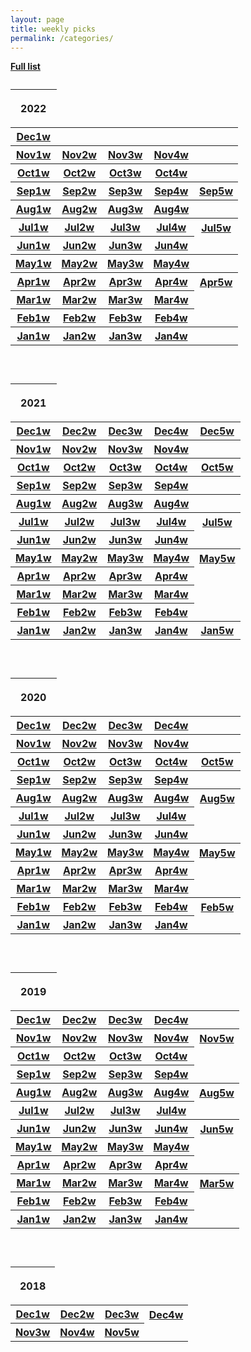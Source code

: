 ```yaml
---
layout: page
title: weekly picks
permalink: /categories/
---
```

  <a href="../../fulllist"><b>   Full list</b></a> 



<!--  2022 begin -->

 <table>
       <caption>  </caption>
   <thead>
         <tr> <th><p>2022</p></th> </tr>
   </thead>
   <tbody>
    


<tr>
     <th> <a href="../blog/2022/12/Dec1weeks">Dec1w</a> </th>
     <th> <a href="../blog/2022/12/Dec2weeks"></a>  </th>
     <th> <a href="../blog/2022/12/Dec3weeks"></a>  </th>
     <th> <a href="../blog/2022/12/Dec4weeks"></a>  </th>
    <th> <a href="../blog/2022/12/Dec5weeks"></a>  </th>
    </tr>


<tr>
     <th> <a href="../blog/2022/11/Nov1weeks">Nov1w</a> </th>
     <th> <a href="../blog/2022/11/Nov2weeks">Nov2w</a>  </th>
     <th> <a href="../blog/2022/11/Nov3weeks">Nov3w</a>  </th>
     <th> <a href="../blog/2022/11/Nov4weeks">Nov4w</a>  </th>
     <th> <a href="../blog/2022/11/Nov5weeks"></a>  </th>
    </tr>





<tr>
     <th> <a href="../blog/2022/10/Oct1weeks">Oct1w</a> </th>
     <th> <a href="../blog/2022/10/Oct2weeks">Oct2w</a>  </th>
     <th> <a href="../blog/2022/10/Oct3weeks">Oct3w</a>  </th>
     <th> <a href="../blog/2022/10/Oct4weeks">Oct4w</a>  </th>
     <th> <a href="../blog/2022/10/Oct5weeks"></a>  </th>
    </tr>



<tr>
     <th> <a href="../blog/2022/09/Sep1weeks">Sep1w</a> </th>
     <th> <a href="../blog/2022/09/Sep2weeks">Sep2w</a>  </th>
     <th> <a href="../blog/2022/09/Sep3weeks">Sep3w</a>  </th>
     <th> <a href="../blog/2022/09/Sep4weeks">Sep4w</a>  </th>
     <th> <a href="../blog/2022/09/Sep5weeks">Sep5w</a>  </th>
    </tr>





<tr>
     <th> <a href="../blog/2022/08/Aug1weeks">Aug1w</a> </th>
     <th> <a href="../blog/2022/08/Aug2weeks">Aug2w</a>  </th>
     <th> <a href="../blog/2022/08/Aug3weeks">Aug3w</a>  </th>
     <th> <a href="../blog/2022/08/Aug4weeks">Aug4w</a>  </th>
     <th> <a href="../blog/2022/08/Aug5weeks"></a>  </th>
    </tr>





<tr>
     <th> <a href="../blog/2022/07/Jul1weeks">Jul1w</a> </th>
     <th> <a href="../blog/2022/07/Jul2weeks">Jul2w</a>  </th>
     <th> <a href="../blog/2022/07/Jul3weeks">Jul3w</a>  </th>
     <th> <a href="../blog/2022/07/Jul4weeks">Jul4w</a>  </th>
     <th> <a href="../blog/2022/07/Jul5weeks">Jul5w</a>  </th>
    </tr>


<tr>
     <th> <a href="../blog/2022/06/Jun1weeks">Jun1w</a> </th>
     <th> <a href="../blog/2022/06/Jun2weeks">Jun2w</a>  </th>
     <th> <a href="../blog/2022/06/Jun3weeks">Jun3w</a>  </th>
     <th> <a href="../blog/2022/06/Jun4weeks">Jun4w</a>  </th>
    </tr>

<tr>
     <th> <a href="../blog/2022/05/May1weeks">May1w</a> </th>
     <th> <a href="../blog/2022/05/May2weeks">May2w</a>  </th>
     <th> <a href="../blog/2022/05/May3weeks">May3w</a>  </th>
     <th> <a href="../blog/2022/05/May4weeks">May4w</a>  </th>
     <th> <a href="../blog/2022/05/May5weeks"></a>  </th>
    </tr>
    
<tr>
     <th> <a href="../blog/2022/04/Apr1weeks">Apr1w</a> </th>
     <th> <a href="../blog/2022/04/Apr2weeks">Apr2w</a>  </th>
     <th> <a href="../blog/2022/04/Apr3weeks">Apr3w</a>  </th>
     <th> <a href="../blog/2022/04/Apr4weeks">Apr4w</a>  </th>
     <th> <a href="../blog/2022/04/Apr5weeks">Apr5w</a>  </th>
    </tr>
    
<tr>
     <th> <a href="../blog/2022/03/Mar1weeks">Mar1w</a> </th>
     <th> <a href="../blog/2022/03/Mar2weeks">Mar2w</a>  </th>
     <th> <a href="../blog/2022/03/Mar3weeks">Mar3w</a>  </th>
     <th> <a href="../blog/2022/03/Mar4weeks">Mar4w</a>  </th>
    </tr>
    
    
<tr>
     <th> <a href="../blog/2022/02/Feb1weeks">Feb1w</a> </th>
     <th> <a href="../blog/2022/02/Feb2weeks">Feb2w</a>  </th>
     <th> <a href="../blog/2022/02/Feb3weeks">Feb3w</a>  </th>
     <th> <a href="../blog/2022/02/Feb4weeks">Feb4w</a>  </th>
</tr>
    
<tr>
     <th> <a href="../blog/2022/01/Jan1weeks">Jan1w</a> </th>
     <th> <a href="../blog/2022/01/Jan2weeks">Jan2w</a>  </th>
     <th> <a href="../blog/2022/01/Jan3weeks">Jan3w</a>  </th>
     <th> <a href="../blog/2022/01/Jan4weeks">Jan4w</a>  </th>
     <th> <a href="../blog/2022/01/Jan5weeks"></a>  </th>
    </tr>
    
   </tbody>
 </table>
  
  <br>

<!--  2022 end -->




<!--  2021 begin -->

 <table>
       <caption>  </caption>
   <thead>
         <tr> <th><p>2021</p></th> </tr>
   </thead>
   <tbody>
	


<tr>
     <th> <a href="../blog/2021/12/Dec1weeks">Dec1w</a> </th>
     <th> <a href="../blog/2021/12/Dec2weeks">Dec2w</a>  </th>
     <th> <a href="../blog/2021/12/Dec3weeks">Dec3w</a>  </th>
     <th> <a href="../blog/2021/12/Dec4weeks">Dec4w</a>  </th>
    <th> <a href="../blog/2021/12/Dec5weeks">Dec5w</a>  </th>
    </tr>


<tr>
     <th> <a href="../blog/2021/11/Nov1weeks">Nov1w</a> </th>
     <th> <a href="../blog/2021/11/Nov2weeks">Nov2w</a>  </th>
     <th> <a href="../blog/2021/11/Nov3weeks">Nov3w</a>  </th>
     <th> <a href="../blog/2021/11/Nov4weeks">Nov4w</a>  </th>
	 <th> <a href="../blog/2021/11/Nov5weeks"></a>  </th>
    </tr>





<tr>
     <th> <a href="../blog/2021/10/Oct1weeks">Oct1w</a> </th>
     <th> <a href="../blog/2021/10/Oct2weeks">Oct2w</a>  </th>
     <th> <a href="../blog/2021/10/Oct3weeks">Oct3w</a>  </th>
     <th> <a href="../blog/2021/10/Oct4weeks">Oct4w</a>  </th>
	 <th> <a href="../blog/2021/10/Oct5weeks">Oct5w</a>  </th>
    </tr>



<tr>
     <th> <a href="../blog/2021/09/Sep1weeks">Sep1w</a> </th>
     <th> <a href="../blog/2021/09/Sep2weeks">Sep2w</a>  </th>
     <th> <a href="../blog/2021/09/Sep3weeks">Sep3w</a>  </th>
     <th> <a href="../blog/2021/09/Sep4weeks">Sep4w</a>  </th>
	 <th> <a href="../blog/2021/09/Sep5weeks"></a>  </th>
    </tr>





<tr>
     <th> <a href="../blog/2021/08/Aug1weeks">Aug1w</a> </th>
     <th> <a href="../blog/2021/08/Aug2weeks">Aug2w</a>  </th>
     <th> <a href="../blog/2021/08/Aug3weeks">Aug3w</a>  </th>
     <th> <a href="../blog/2021/08/Aug4weeks">Aug4w</a>  </th>
	 <th> <a href="../blog/2021/08/Aug5weeks"></a>  </th>
    </tr>





<tr>
     <th> <a href="../blog/2021/07/Jul1weeks">Jul1w</a> </th>
     <th> <a href="../blog/2021/07/Jul2weeks">Jul2w</a>  </th>
     <th> <a href="../blog/2021/07/Jul3weeks">Jul3w</a>  </th>
     <th> <a href="../blog/2021/07/Jul4weeks">Jul4w</a>  </th>
     <th> <a href="../blog/2021/07/Jul5weeks">Jul5w</a>  </th>
    </tr>


<tr>
     <th> <a href="../blog/2021/06/Jun1weeks">Jun1w</a> </th>
     <th> <a href="../blog/2021/06/Jun2weeks">Jun2w</a>  </th>
     <th> <a href="../blog/2021/06/Jun3weeks">Jun3w</a>  </th>
     <th> <a href="../blog/2021/06/Jun4weeks">Jun4w</a>  </th>
    </tr>

<tr>
     <th> <a href="../blog/2021/05/May1weeks">May1w</a> </th>
     <th> <a href="../blog/2021/05/May2weeks">May2w</a>  </th>
     <th> <a href="../blog/2021/05/May3weeks">May3w</a>  </th>
     <th> <a href="../blog/2021/05/May4weeks">May4w</a>  </th>
     <th> <a href="../blog/2021/05/May5weeks">May5w</a>  </th>
    </tr>
	
<tr>
     <th> <a href="../blog/2021/04/Apr1weeks">Apr1w</a> </th>
     <th> <a href="../blog/2021/04/Apr2weeks">Apr2w</a>  </th>
     <th> <a href="../blog/2021/04/Apr3weeks">Apr3w</a>  </th>
     <th> <a href="../blog/2021/04/Apr4weeks">Apr4w</a>  </th>
    </tr>
	
<tr>
     <th> <a href="../blog/2021/03/Mar1weeks">Mar1w</a> </th>
     <th> <a href="../blog/2021/03/Mar2weeks">Mar2w</a>  </th>
     <th> <a href="../blog/2021/03/Mar3weeks">Mar3w</a>  </th>
     <th> <a href="../blog/2021/03/Mar4weeks">Mar4w</a>  </th>
    </tr>
	
	
<tr>
     <th> <a href="../blog/2021/02/Feb1weeks">Feb1w</a> </th>
     <th> <a href="../blog/2021/02/Feb2weeks">Feb2w</a>  </th>
     <th> <a href="../blog/2021/02/Feb3weeks">Feb3w</a>  </th>
     <th> <a href="../blog/2021/02/Feb4weeks">Feb4w</a>  </th>
</tr>
	
<tr>
     <th> <a href="../blog/2021/01/Jan1weeks">Jan1w</a> </th>
     <th> <a href="../blog/2021/01/Jan2weeks">Jan2w</a>  </th>
     <th> <a href="../blog/2021/01/Jan3weeks">Jan3w</a>  </th>
     <th> <a href="../blog/2021/01/Jan4weeks">Jan4w</a>  </th>
     <th> <a href="../blog/2021/01/Jan5weeks">Jan5w</a>  </th>
    </tr>
	
   </tbody>
 </table>
  
  <br>

<!--  2021 end -->

<!--  2020 begin -->

 <table>
       <caption>  </caption>
   <thead>
         <tr> <th><p>2020</p></th> </tr>
   </thead>
   <tbody>
	



<tr>
     <th> <a href="../blog/2020/12/Dec1weeks">Dec1w</a> </th>
     <th> <a href="../blog/2020/12/Dec2weeks">Dec2w</a>  </th>
     <th> <a href="../blog/2020/12/Dec3weeks">Dec3w</a>  </th>
     <th> <a href="../blog/2020/12/Dec4weeks">Dec4w</a>  </th>
	 <th> <a href="../blog/2020/12/Dec5weeks"></a>  </th>
    </tr>

<tr>
     <th> <a href="../blog/2020/11/Nov1weeks">Nov1w</a> </th>
     <th> <a href="../blog/2020/11/Nov2weeks">Nov2w</a>  </th>
     <th> <a href="../blog/2020/11/Nov3weeks">Nov3w</a>  </th>
     <th> <a href="../blog/2020/11/Nov4weeks">Nov4w</a>  </th>
	 <th> <a href="../blog/2020/11/Nov5weeks"></a>  </th>
    </tr>


<tr>
     <th> <a href="../blog/2020/10/Oct1weeks">Oct1w</a> </th>
     <th> <a href="../blog/2020/10/Oct2weeks">Oct2w</a>  </th>
     <th> <a href="../blog/2020/10/Oct3weeks">Oct3w</a>  </th>
     <th> <a href="../blog/2020/10/Oct4weeks">Oct4w</a>  </th>
	 <th> <a href="../blog/2020/10/Oct5weeks">Oct5w</a>  </th>
    </tr>


<tr>
     <th> <a href="../blog/2020/09/Sep1weeks">Sep1w</a> </th>
     <th> <a href="../blog/2020/09/Sep2weeks">Sep2w</a>  </th>
     <th> <a href="../blog/2020/09/Sep3weeks">Sep3w</a>  </th>
     <th> <a href="../blog/2020/09/Sep4weeks">Sep4w</a>  </th>
	 <th> <a href="../blog/2020/09/Sep5weeks"></a>  </th>
    </tr>



<tr>
     <th> <a href="../blog/2020/08/Aug1weeks">Aug1w</a> </th>
     <th> <a href="../blog/2020/08/Aug2weeks">Aug2w</a>  </th>
     <th> <a href="../blog/2020/08/Aug3weeks">Aug3w</a>  </th>
     <th> <a href="../blog/2020/08/Aug4weeks">Aug4w</a>  </th>
	 <th> <a href="../blog/2020/08/Aug5weeks">Aug5w</a>  </th>
    </tr>



<tr>
     <th> <a href="../blog/2020/07/Jul1weeks">Jul1w</a> </th>
     <th> <a href="../blog/2020/07/Jul2weeks">Jul2w</a>  </th>
     <th> <a href="../blog/2020/07/Jul3weeks">Jul3w</a>  </th>
     <th> <a href="../blog/2020/07/Jul4weeks">Jul4w</a>  </th>
    </tr>


<tr>
     <th> <a href="../blog/2020/06/Jun1weeks">Jun1w</a> </th>
     <th> <a href="../blog/2020/06/Jun2weeks">Jun2w</a>  </th>
     <th> <a href="../blog/2020/06/Jun3weeks">Jun3w</a>  </th>
     <th> <a href="../blog/2020/06/Jun4weeks">Jun4w</a>  </th>
    </tr>

<tr>
     <th> <a href="../blog/2020/05/May1weeks">May1w</a> </th>
     <th> <a href="../blog/2020/05/May2weeks">May2w</a>  </th>
     <th> <a href="../blog/2020/05/May3weeks">May3w</a>  </th>
     <th> <a href="../blog/2020/05/May4weeks">May4w</a>  </th>
     <th> <a href="../blog/2020/05/May5weeks">May5w</a>  </th>
    </tr>
<tr>
     <th> <a href="../blog/2020/04/Apr1weeks">Apr1w</a> </th>
     <th> <a href="../blog/2020/04/Apr2weeks">Apr2w</a>  </th>
     <th> <a href="../blog/2020/04/Apr3weeks">Apr3w</a>  </th>
     <th> <a href="../blog/2020/04/Apr4weeks">Apr4w</a>  </th>
    </tr>
<tr>
     <th> <a href="../blog/2020/03/Mar1weeks">Mar1w</a> </th>
     <th> <a href="../blog/2020/03/Mar2weeks">Mar2w</a>  </th>
     <th> <a href="../blog/2020/03/Mar3weeks">Mar3w</a>  </th>
     <th> <a href="../blog/2020/03/Mar4weeks">Mar4w</a>  </th>
    </tr>
	
<tr>
     <th> <a href="../blog/2020/02/Feb1weeks">Feb1w</a> </th>
     <th> <a href="../blog/2020/02/Feb2weeks">Feb2w</a>  </th>
     <th> <a href="../blog/2020/02/Feb3weeks">Feb3w</a>  </th>
     <th> <a href="../blog/2020/02/Feb4weeks">Feb4w</a>  </th>
	 <th> <a href="../blog/2020/02/Feb5weeks">Feb5w</a>  </th>
    </tr>
<tr>
     <th> <a href="../blog/2020/01/Jan1weeks">Jan1w</a> </th>
     <th> <a href="../blog/2020/01/Jan2weeks">Jan2w</a>  </th>
     <th> <a href="../blog/2020/01/Jan3weeks">Jan3w</a>  </th>
     <th> <a href="../blog/2020/01/Jan4weeks">Jan4w</a>  </th>
    </tr>
	
   </tbody>
 </table>
  
  <br>

<!--  2020 end -->

<!--  2019 begin -->


  <table>
       <caption>  </caption>
       <thead>
         <tr>
		 <th><p>2019</p></th>
         </tr>
       </thead>
       <tbody>

<tr>
     <th> <a href="../blog/2019/12/Dec1weeks">Dec1w</a> </th>
     <th> <a href="../blog/2019/12/Dec2weeks">Dec2w</a>  </th>
     <th> <a href="../blog/2019/12/Dec3weeks">Dec3w</a>  </th>
     <th> <a href="../blog/2019/12/Dec4weeks">Dec4w</a>  </th>
    </tr>
	
	
<tr>
     <th> <a href="../blog/2019/11/Nov1weeks">Nov1w</a> </th>
     <th> <a href="../blog/2019/11/Nov2weeks">Nov2w</a>  </th>
     <th> <a href="../blog/2019/11/Nov3weeks">Nov3w</a>  </th>
     <th> <a href="../blog/2019/11/Nov4weeks">Nov4w</a>  </th>
	    <th> <a href="../blog/2019/11/Nov5weeks">Nov5w</a>  </th>
       </tr>
	
		
<tr>
     <th> <a href="../blog/2019/10/Oct1weeks">Oct1w</a> </th>
     <th> <a href="../blog/2019/10/Oct2weeks">Oct2w</a>  </th>
     <th> <a href="../blog/2019/10/Oct3weeks">Oct3w</a>  </th>
     <th> <a href="../blog/2019/10/Oct4weeks">Oct4w</a>  </th>
       </tr>
	
<tr>
     <th> <a href="../blog/2019/09/Sep1weeks">Sep1w</a> </th>
     <th> <a href="../blog/2019/09/Sep2weeks">Sep2w</a>  </th>
     <th> <a href="../blog/2019/09/Sep3weeks">Sep3w</a>  </th>
     <th> <a href="../blog/2019/09/Sep4weeks">Sep4w</a>  </th>
       </tr>
	
<tr>
     <th> <a href="../blog/2019/08/Aug1weeks">Aug1w</a> </th>
     <th> <a href="../blog/2019/08/Aug2weeks">Aug2w</a>  </th>
     <th> <a href="../blog/2019/08/Aug3weeks">Aug3w</a>  </th>
     <th> <a href="../blog/2019/08/Aug4weeks">Aug4w</a>  </th>
	 <th> <a href="../blog/2019/08/Aug5weeks">Aug5w</a>  </th>
       </tr>
	
	
<tr>
     <th> <a href="../blog/2019/07/Jul1weeks">Jul1w</a> </th>
     <th> <a href="../blog/2019/07/Jul2weeks">Jul2w</a>  </th>
     <th> <a href="../blog/2019/07/Jul3weeks">Jul3w</a>  </th>
     <th> <a href="../blog/2019/07/Jul4weeks">Jul4w</a>  </th>
       </tr>
	
<tr>
     <th> <a href="../blog/2019/06/Jun1weeks">Jun1w</a> </th>
     <th> <a href="../blog/2019/06/Jun2weeks">Jun2w</a>  </th>
     <th> <a href="../blog/2019/06/Jun3weeks">Jun3w</a>  </th>
     <th> <a href="../blog/2019/06/Jun4weeks">Jun4w</a>  </th>
     <th> <a href="../blog/2019/06/Jun5weeks">Jun5w</a>  </th>
       </tr>
    
<tr>
      <th> <a href="../blog/2019/05/May1weeks">May1w</a> </th>
      <th> <a href="../blog/2019/05/May2weeks">May2w</a> </th>
      <th> <a href="../blog/2019/05/May3weeks">May3w</a> </th>
      <th> <a href="../blog/2019/05/May4weeks">May4w</a> </th>
        </tr>
     
<tr>
      <th> <a href="../blog/2019/04/Apr1weeks">Apr1w</a> </th>
      <th> <a href="../blog/2019/04/Apr2weeks">Apr2w</a> </th>
      <th> <a href="../blog/2019/04/Apr3weeks">Apr3w</a> </th>
      <th> <a href="../blog/2019/04/Apr4weeks">Apr4w</a> </th>
        </tr>
	  
<tr>
     <th> <a href="../blog/2019/03/Mar1weeks">Mar1w</a> </th>
     <th> <a href="../blog/2019/03/Mar2weeks">Mar2w</a> </th>
     <th> <a href="../blog/2019/03/Mar3weeks">Mar3w</a> </th>
     <th> <a href="../blog/2019/03/Mar4weeks">Mar4w</a> </th>
	    <th> <a href="../blog/2019/03/Mar5weeks">Mar5w</a> </th>
       </tr>
	 
<tr>
       <th> <a href="../blog/2019/02/Feb1weeks">Feb1w</a> </th>
       <th> <a href="../blog/2019/02/Feb2weeks">Feb2w</a> </th>
       <th> <a href="../blog/2019/02/Feb3weeks">Feb3w</a> </th>
       <th> <a href="../blog/2019/02/Feb4weeks">Feb4w</a> </th>
         </tr>

<tr>
         <th> <a href="../blog/2019/01/Jan1weeks">Jan1w</a> </th>
         <th> <a href="../blog/2019/01/Jan2weeks">Jan2w</a> </th>
         <th> <a href="../blog/2019/01/Jan3weeks">Jan3w</a> </th>
         <th> <a href="../blog/2019/01/Jan4weeks">Jan4w</a> </th>
         </tr>
       
</tbody>
     </table>
  
  <br>

 <table>
      <caption>   </caption>
      <thead>
        <tr>
          <th><p>2018</p></th>
        </tr>
      </thead>
      <tbody>
        <tr>
          <th> <a href="../blog/2018/12/Dec1weeks">Dec1w</a> </th>
          <th> <a href="../blog/2018/12/Dec2weeks">Dec2w</a> </th>
          <th> <a href="../blog/2018/12/Dec3weeks">Dec3w</a> </th>
          <th> <a href="../blog/2018/12/Dec4weeks">Dec4w</a> </th>
        </tr>
        <tr>
        <th> <a href="../blog/2018/11/Nov3weeks">Nov3w</a> </th>
		<th> <a href="../blog/2018/11/Nov4weeks">Nov4w</a> </th>
		<th> <a href="../blog/2018/11/Nov5weeks">Nov5w</a> </th>
        </tr>
      </tbody>
    </table>
